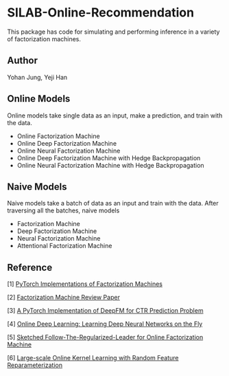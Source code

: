 # SILAB-Online-Recommendation

This package has code for simulating and performing inference in a variety of factorization machines.

## Author
Yohan Jung, Yeji Han

## Online Models
Online models take single data as an input, make a prediction, and train with the data.
* Online Factorization Machine
* Online Deep Factorization Machine
* Online Neural Factorization Machine
* Online Deep Factorization Machine with Hedge Backpropagation
* Online Neural Factorization Machine with Hedge Backpropagation


## Naive Models
Naive models take a batch of data as an input and train with the data. After traversing all the batches, naive models 
* Factorization Machine
* Deep Factorization Machine
* Neural Factorization Machine
* Attentional Factorization Machine


## Reference
[1] [PyTorch Implementations of Factorization Machines](https://github.com/nzc/dnn_ctr)

[2] [Factorization Machine Review Paper](https://github.com/rixwew/pytorch-fm)

[3] [A PyTorch Implementation of DeepFM for CTR Prediction Problem](https://github.com/chenxijun1029/DeepFM_with_PyTorch)

[4] [Online Deep Learning: Learning Deep Neural Networks on the Fly](https://github.com/phquang/OnlineDeepLearning/tree/master/src)

[5] [Sketched Follow-The-Regularized-Leader for Online Factorization Machine](https://github.com/bmdy/SFTRL)

[6] [Large-scale Online Kernel Learning with Random Feature Reparameterization](https://github.com/tund/RRF )
